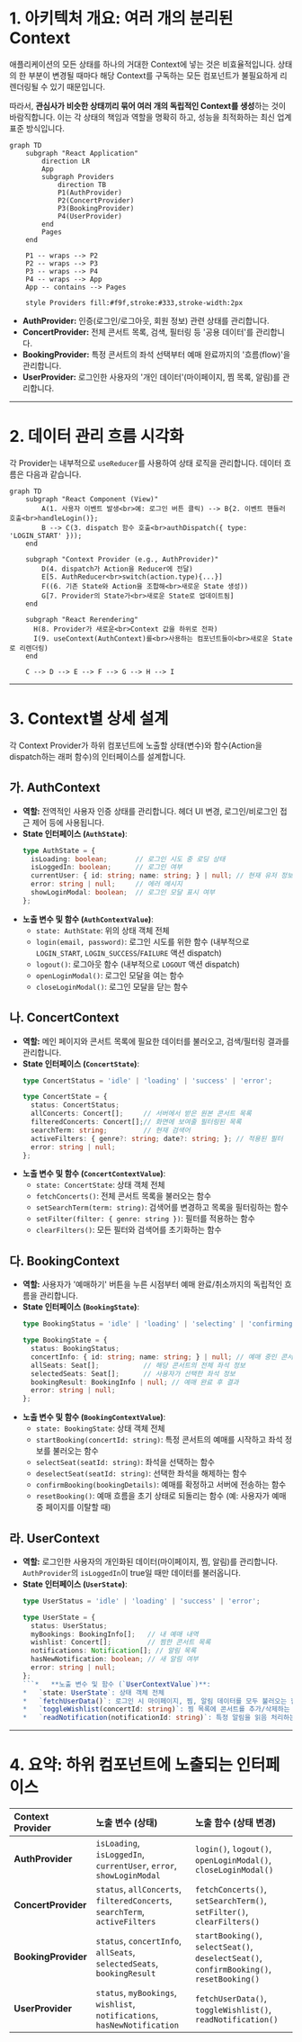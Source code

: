 # **1. 아키텍처 개요: 여러 개의 분리된 Context**

애플리케이션의 모든 상태를 하나의 거대한 Context에 넣는 것은 비효율적입니다. 상태의 한 부분이 변경될 때마다 해당 Context를 구독하는 모든 컴포넌트가 불필요하게 리렌더링될 수 있기 때문입니다.

따라서, **관심사가 비슷한 상태끼리 묶어 여러 개의 독립적인 Context를 생성**하는 것이 바람직합니다. 이는 각 상태의 책임과 역할을 명확히 하고, 성능을 최적화하는 최신 업계 표준 방식입니다.

```mermaid
graph TD
    subgraph "React Application"
        direction LR
        App
        subgraph Providers
            direction TB
            P1(AuthProvider)
            P2(ConcertProvider)
            P3(BookingProvider)
            P4(UserProvider)
        end
        Pages
    end

    P1 -- wraps --> P2
    P2 -- wraps --> P3
    P3 -- wraps --> P4
    P4 -- wraps --> App
    App -- contains --> Pages

    style Providers fill:#f9f,stroke:#333,stroke-width:2px
```

*   **AuthProvider:** 인증(로그인/로그아웃, 회원 정보) 관련 상태를 관리합니다.
*   **ConcertProvider:** 전체 콘서트 목록, 검색, 필터링 등 '공용 데이터'를 관리합니다.
*   **BookingProvider:** 특정 콘서트의 좌석 선택부터 예매 완료까지의 '흐름(flow)'을 관리합니다.
*   **UserProvider:** 로그인한 사용자의 '개인 데이터'(마이페이지, 찜 목록, 알림)를 관리합니다.

---

# **2. 데이터 관리 흐름 시각화**

각 Provider는 내부적으로 `useReducer`를 사용하여 상태 로직을 관리합니다. 데이터 흐름은 다음과 같습니다.

```mermaid
graph TD
    subgraph "React Component (View)"
        A(1. 사용자 이벤트 발생<br>예: 로그인 버튼 클릭) --> B{2. 이벤트 핸들러 호출<br>handleLogin()};
        B --> C(3. dispatch 함수 호출<br>authDispatch({ type: 'LOGIN_START' }));
    end

    subgraph "Context Provider (e.g., AuthProvider)"
        D(4. dispatch가 Action을 Reducer에 전달)
        E[5. AuthReducer<br>switch(action.type){...}]
        F((6. 기존 State와 Action을 조합해<br>새로운 State 생성))
        G[7. Provider의 State가<br>새로운 State로 업데이트됨]
    end

    subgraph "React Rerendering"
      H(8. Provider가 새로운<br>Context 값을 하위로 전파)
      I(9. useContext(AuthContext)를<br>사용하는 컴포넌트들이<br>새로운 State로 리렌더링)
    end
    
    C --> D --> E --> F --> G --> H --> I
```

---

# **3. Context별 상세 설계**

각 Context Provider가 하위 컴포넌트에 노출할 상태(변수)와 함수(Action을 dispatch하는 래퍼 함수)의 인터페이스를 설계합니다.

## **가. AuthContext**

*   **역할:** 전역적인 사용자 인증 상태를 관리합니다. 헤더 UI 변경, 로그인/비로그인 접근 제어 등에 사용됩니다.
*   **State 인터페이스 (`AuthState`)**:
    ```typescript
    type AuthState = {
      isLoading: boolean;       // 로그인 시도 중 로딩 상태
      isLoggedIn: boolean;      // 로그인 여부
      currentUser: { id: string; name: string; } | null; // 현재 유저 정보
      error: string | null;     // 에러 메시지
      showLoginModal: boolean;  // 로그인 모달 표시 여부
    };
    ```
*   **노출 변수 및 함수 (`AuthContextValue`)**:
    *   `state: AuthState`: 위의 상태 객체 전체
    *   `login(email, password)`: 로그인 시도를 위한 함수 (내부적으로 `LOGIN_START`, `LOGIN_SUCCESS`/`FAILURE` 액션 dispatch)
    *   `logout()`: 로그아웃 함수 (내부적으로 `LOGOUT` 액션 dispatch)
    *   `openLoginModal()`: 로그인 모달을 여는 함수
    *   `closeLoginModal()`: 로그인 모달을 닫는 함수

## **나. ConcertContext**

*   **역할:** 메인 페이지와 콘서트 목록에 필요한 데이터를 불러오고, 검색/필터링 결과를 관리합니다.
*   **State 인터페이스 (`ConcertState`)**:
    ```typescript
    type ConcertStatus = 'idle' | 'loading' | 'success' | 'error';

    type ConcertState = {
      status: ConcertStatus;
      allConcerts: Concert[];     // 서버에서 받은 원본 콘서트 목록
      filteredConcerts: Concert[];// 화면에 보여줄 필터링된 목록
      searchTerm: string;         // 현재 검색어
      activeFilters: { genre?: string; date?: string; }; // 적용된 필터
      error: string | null;
    };
    ```
*   **노출 변수 및 함수 (`ConcertContextValue`)**:
    *   `state: ConcertState`: 상태 객체 전체
    *   `fetchConcerts()`: 전체 콘서트 목록을 불러오는 함수
    *   `setSearchTerm(term: string)`: 검색어를 변경하고 목록을 필터링하는 함수
    *   `setFilter(filter: { genre: string })`: 필터를 적용하는 함수
    *   `clearFilters()`: 모든 필터와 검색어를 초기화하는 함수

## **다. BookingContext**

*   **역할:** 사용자가 '예매하기' 버튼을 누른 시점부터 예매 완료/취소까지의 독립적인 흐름을 관리합니다.
*   **State 인터페이스 (`BookingState`)**:
    ```typescript
    type BookingStatus = 'idle' | 'loading' | 'selecting' | 'confirming' | 'success' | 'error';

    type BookingState = {
      status: BookingStatus;
      concertInfo: { id: string; name: string; } | null; // 예매 중인 콘서트 정보
      allSeats: Seat[];           // 해당 콘서트의 전체 좌석 정보
      selectedSeats: Seat[];      // 사용자가 선택한 좌석 정보
      bookingResult: BookingInfo | null; // 예매 완료 후 결과
      error: string | null;
    };
    ```
*   **노출 변수 및 함수 (`BookingContextValue`)**:
    *   `state: BookingState`: 상태 객체 전체
    *   `startBooking(concertId: string)`: 특정 콘서트의 예매를 시작하고 좌석 정보를 불러오는 함수
    *   `selectSeat(seatId: string)`: 좌석을 선택하는 함수
    *   `deselectSeat(seatId: string)`: 선택한 좌석을 해제하는 함수
    *   `confirmBooking(bookingDetails)`: 예매를 확정하고 서버에 전송하는 함수
    *   `resetBooking()`: 예매 흐름을 초기 상태로 되돌리는 함수 (예: 사용자가 예매 중 페이지를 이탈할 때)

## **라. UserContext**

*   **역할:** 로그인한 사용자의 개인화된 데이터(마이페이지, 찜, 알림)를 관리합니다. `AuthProvider`의 `isLoggedIn`이 true일 때만 데이터를 불러옵니다.
*   **State 인터페이스 (`UserState`)**:
    ```typescript
    type UserStatus = 'idle' | 'loading' | 'success' | 'error';

    type UserState = {
      status: UserStatus;
      myBookings: BookingInfo[];   // 내 예매 내역
      wishlist: Concert[];         // 찜한 콘서트 목록
      notifications: Notification[]; // 알림 목록
      hasNewNotification: boolean; // 새 알림 여부
      error: string | null;
    };
    ```*   **노출 변수 및 함수 (`UserContextValue`)**:
    *   `state: UserState`: 상태 객체 전체
    *   `fetchUserData()`: 로그인 시 마이페이지, 찜, 알림 데이터를 모두 불러오는 함수
    *   `toggleWishlist(concertId: string)`: 찜 목록에 콘서트를 추가/삭제하는 함수
    *   `readNotification(notificationId: string)`: 특정 알림을 읽음 처리하는 함수

---

# **4. 요약: 하위 컴포넌트에 노출되는 인터페이스**

| Context Provider | 노출 변수 (상태) | 노출 함수 (상태 변경) |
| :--- | :--- | :--- |
| **AuthProvider** | `isLoading`, `isLoggedIn`, `currentUser`, `error`, `showLoginModal` | `login()`, `logout()`, `openLoginModal()`, `closeLoginModal()` |
| **ConcertProvider** | `status`, `allConcerts`, `filteredConcerts`, `searchTerm`, `activeFilters` | `fetchConcerts()`, `setSearchTerm()`, `setFilter()`, `clearFilters()` |
| **BookingProvider** | `status`, `concertInfo`, `allSeats`, `selectedSeats`, `bookingResult` | `startBooking()`, `selectSeat()`, `deselectSeat()`, `confirmBooking()`, `resetBooking()` |
| **UserProvider** | `status`, `myBookings`, `wishlist`, `notifications`, `hasNewNotification` | `fetchUserData()`, `toggleWishlist()`, `readNotification()` |
